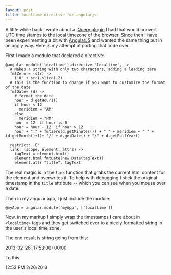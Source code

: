 ```yaml
---
layout: post
title: localtime directive for angularjs
---
```


A little while back I wrote about a [jQuery plugin](http://www.codeography.com/2012/10/11/convert-timestamps-localtime-jquery.html) I had that would convert UTC time stamps to the local timezone of the browser. Since then I have been experimenting a bit with [AngularJS](http://angularjs.org/) and wanted the same thing but in an angly way. Here is my attempt at porting that code over.

First I made a module that declared a directive:

    @angular.module('localtime').directive 'localtime', ->
      # Makes a string with only two characters, adding a leading zero
      fmtZero = (str) ->
        ('0' + str).slice(-2)
      # This is the function to change if you want to customize the format of the date
      fmtDate= (d) ->
        # format the date
        hour = d.getHours()
        if hour < 12
          meridiem = "AM"
        else
          meridiem = "PM"
        hour = 12  if hour is 0
        hour = hour - 12  if hour > 12
        hour + ":" + fmtZero(d.getMinutes()) + " " + meridiem + " " + (d.getMonth()+1)+ "/" + d.getDate() + "/" + d.getFullYear()

      restrict: 'E'
      link: (scope, element, attrs) ->
        tagText = element.html()
        element.html fmtDate(new Date(tagText))
        element.attr "title", tagText

The real magic is in the `link` function that grabs the current html content for the element and overwrites it. To help with debugging I stick the original timestamp in the `title` attribute -- which you can see when you mouse over a date.

Then in my angular app, I just include the module:

    @myApp = angular.module('myApp', ['localtime'])

Now, in my markup I simply wrap the timestamps I care about in `<localtime>` tags and they get switched over to a nicely formatted string in the user's local time zone.

The end result is string going from this:

<localtime>2013-02-26T17:53:00+00:00</localtime>

To this:

<localtime title="2013-02-26T17:53:00+00:00">12:53 PM 2/26/2013</localtime>


